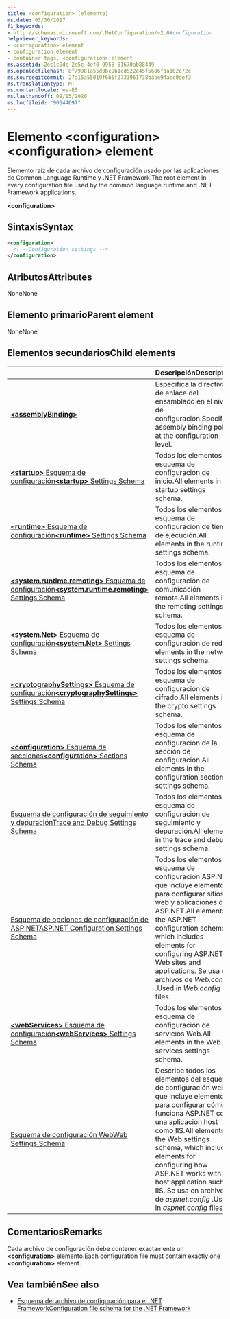 ```yaml
---
title: <configuration> (elemento)
ms.date: 03/30/2017
f1_keywords:
- http://schemas.microsoft.com/.NetConfiguration/v2.0#configuration
helpviewer_keywords:
- <configuration> element
- configuration element
- container tags, <configuration> element
ms.assetid: 2ec1c9dc-2e5c-4ef0-9958-81670ab88449
ms.openlocfilehash: 8f79981a55d0bc9b1cd522e45f5606fda102c72c
ms.sourcegitcommit: 27a15a55019f6b5f2733961738babe94aec0def3
ms.translationtype: MT
ms.contentlocale: es-ES
ms.lasthandoff: 09/15/2020
ms.locfileid: "90544697"
---
```

# <a name="configuration-element"></a><span data-ttu-id="9beae-102">Elemento \<configuration></span><span class="sxs-lookup"><span data-stu-id="9beae-102">\<configuration> element</span></span>

<span data-ttu-id="9beae-103">Elemento raíz de cada archivo de configuración usado por las aplicaciones de Common Language Runtime y .NET Framework.</span><span class="sxs-lookup"><span data-stu-id="9beae-103">The root element in every configuration file used by the common language runtime and .NET Framework applications.</span></span>

**\<configuration>**

## <a name="syntax"></a><span data-ttu-id="9beae-104">Sintaxis</span><span class="sxs-lookup"><span data-stu-id="9beae-104">Syntax</span></span>

```xml
<configuration>
  <!-- Configuration settings -->
</configuration>
```

## <a name="attributes"></a><span data-ttu-id="9beae-105">Atributos</span><span class="sxs-lookup"><span data-stu-id="9beae-105">Attributes</span></span>

<span data-ttu-id="9beae-106">None</span><span class="sxs-lookup"><span data-stu-id="9beae-106">None</span></span>

## <a name="parent-element"></a><span data-ttu-id="9beae-107">Elemento primario</span><span class="sxs-lookup"><span data-stu-id="9beae-107">Parent element</span></span>

<span data-ttu-id="9beae-108">None</span><span class="sxs-lookup"><span data-stu-id="9beae-108">None</span></span>

## <a name="child-elements"></a><span data-ttu-id="9beae-109">Elementos secundarios</span><span class="sxs-lookup"><span data-stu-id="9beae-109">Child elements</span></span>

|     | <span data-ttu-id="9beae-110">Descripción</span><span class="sxs-lookup"><span data-stu-id="9beae-110">Description</span></span> |
| --- | ----------- |
| [**\<assemblyBinding>**](assemblybinding-element-for-configuration.md) | <span data-ttu-id="9beae-111">Especifica la directiva de enlace del ensamblado en el nivel de configuración.</span><span class="sxs-lookup"><span data-stu-id="9beae-111">Specifies assembly binding policy at the configuration level.</span></span>|
| [<span data-ttu-id="9beae-112">**\<startup>** Esquema de configuración</span><span class="sxs-lookup"><span data-stu-id="9beae-112">**\<startup>** Settings Schema</span></span>](./startup/index.md) | <span data-ttu-id="9beae-113">Todos los elementos del esquema de configuración de inicio.</span><span class="sxs-lookup"><span data-stu-id="9beae-113">All elements in the startup settings schema.</span></span> |
| [<span data-ttu-id="9beae-114">**\<runtime>** Esquema de configuración</span><span class="sxs-lookup"><span data-stu-id="9beae-114">**\<runtime>** Settings Schema</span></span>](./runtime/index.md) | <span data-ttu-id="9beae-115">Todos los elementos del esquema de configuración de tiempo de ejecución.</span><span class="sxs-lookup"><span data-stu-id="9beae-115">All elements in the runtime settings schema.</span></span> |
| <span data-ttu-id="9beae-116">[**\<system.runtime.remoting>** Esquema de configuración](/previous-versions/dotnet/netframework-4.0/z415cf9a(v=vs.100))</span><span class="sxs-lookup"><span data-stu-id="9beae-116">[**\<system.runtime.remoting>** Settings Schema](/previous-versions/dotnet/netframework-4.0/z415cf9a(v=vs.100))</span></span> | <span data-ttu-id="9beae-117">Todos los elementos del esquema de configuración de comunicación remota.</span><span class="sxs-lookup"><span data-stu-id="9beae-117">All elements in the remoting settings schema.</span></span> |
| [<span data-ttu-id="9beae-118">**\<system.Net>** Esquema de configuración</span><span class="sxs-lookup"><span data-stu-id="9beae-118">**\<system.Net>** Settings Schema</span></span>](./network/index.md) | <span data-ttu-id="9beae-119">Todos los elementos del esquema de configuración de red.</span><span class="sxs-lookup"><span data-stu-id="9beae-119">All elements in the network settings schema.</span></span> |
| [<span data-ttu-id="9beae-120">**\<cryptographySettings>** Esquema de configuración</span><span class="sxs-lookup"><span data-stu-id="9beae-120">**\<cryptographySettings>** Settings Schema</span></span>](./cryptography/index.md) | <span data-ttu-id="9beae-121">Todos los elementos del esquema de configuración de cifrado.</span><span class="sxs-lookup"><span data-stu-id="9beae-121">All elements in the crypto settings schema.</span></span> |
| [<span data-ttu-id="9beae-122">**\<configuration>** Esquema de secciones</span><span class="sxs-lookup"><span data-stu-id="9beae-122">**\<configuration>** Sections Schema</span></span>](configuration-sections-schema.md) | <span data-ttu-id="9beae-123">Todos los elementos del esquema de configuración de la sección de configuración.</span><span class="sxs-lookup"><span data-stu-id="9beae-123">All elements in the configuration section settings schema.</span></span> |
| [<span data-ttu-id="9beae-124">Esquema de configuración de seguimiento y depuración</span><span class="sxs-lookup"><span data-stu-id="9beae-124">Trace and Debug Settings Schema</span></span>](./trace-debug/index.md) | <span data-ttu-id="9beae-125">Todos los elementos del esquema de configuración de seguimiento y depuración.</span><span class="sxs-lookup"><span data-stu-id="9beae-125">All elements in the trace and debug settings schema.</span></span> |
| <span data-ttu-id="9beae-126">[Esquema de opciones de configuración de ASP.NET](/previous-versions/dotnet/netframework-4.0/b5ysx397(v=vs.100))</span><span class="sxs-lookup"><span data-stu-id="9beae-126">[ASP.NET Configuration Settings Schema](/previous-versions/dotnet/netframework-4.0/b5ysx397(v=vs.100))</span></span> | <span data-ttu-id="9beae-127">Todos los elementos del esquema de configuración ASP.NET, que incluye elementos para configurar sitios web y aplicaciones de ASP.NET.</span><span class="sxs-lookup"><span data-stu-id="9beae-127">All elements in the ASP.NET configuration schema, which includes elements for configuring ASP.NET Web sites and applications.</span></span> <span data-ttu-id="9beae-128">Se usa en archivos de *Web.config* .</span><span class="sxs-lookup"><span data-stu-id="9beae-128">Used in *Web.config* files.</span></span> |
| <span data-ttu-id="9beae-129">[**\<webServices>** Esquema de configuración](/previous-versions/dotnet/netframework-4.0/cctwteet(v=vs.100))</span><span class="sxs-lookup"><span data-stu-id="9beae-129">[**\<webServices>** Settings Schema](/previous-versions/dotnet/netframework-4.0/cctwteet(v=vs.100))</span></span> | <span data-ttu-id="9beae-130">Todos los elementos del esquema de configuración de servicios Web.</span><span class="sxs-lookup"><span data-stu-id="9beae-130">All elements in the Web services settings schema.</span></span> |
| [<span data-ttu-id="9beae-131">Esquema de configuración Web</span><span class="sxs-lookup"><span data-stu-id="9beae-131">Web Settings Schema</span></span>](./web/index.md) | <span data-ttu-id="9beae-132">Describe todos los elementos del esquema de configuración web, que incluye elementos para configurar cómo funciona ASP.NET con una aplicación host como IIS.</span><span class="sxs-lookup"><span data-stu-id="9beae-132">All elements in the Web settings schema, which includes elements for configuring how ASP.NET works with a host application such as IIS.</span></span> <span data-ttu-id="9beae-133">Se usa en archivos de *aspnet.config* .</span><span class="sxs-lookup"><span data-stu-id="9beae-133">Used in *aspnet.config* files.</span></span> |

## <a name="remarks"></a><span data-ttu-id="9beae-134">Comentarios</span><span class="sxs-lookup"><span data-stu-id="9beae-134">Remarks</span></span>

<span data-ttu-id="9beae-135">Cada archivo de configuración debe contener exactamente un **\<configuration>** elemento.</span><span class="sxs-lookup"><span data-stu-id="9beae-135">Each configuration file must contain exactly one **\<configuration>** element.</span></span>

## <a name="see-also"></a><span data-ttu-id="9beae-136">Vea también</span><span class="sxs-lookup"><span data-stu-id="9beae-136">See also</span></span>

- [<span data-ttu-id="9beae-137">Esquema del archivo de configuración para el .NET Framework</span><span class="sxs-lookup"><span data-stu-id="9beae-137">Configuration file schema for the .NET Framework</span></span>](index.md)
